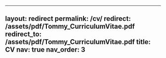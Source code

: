 <!-- ---
layout: cv
permalink: /cv/
title: cv
nav: true
nav_order: 4
cv_pdf: resume.pdf
--- -->

---
layout: redirect
permalink: /cv/
redirect: /assets/pdf/Tommy_CurriculumVitae.pdf
redirect_to: /assets/pdf/Tommy_CurriculumVitae.pdf
title: CV
nav: true
nav_order: 3
---